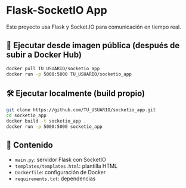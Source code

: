 # Flask-SocketIO App

Este proyecto usa Flask y Socket.IO para comunicación en tiempo real.

## 🚀 Ejecutar desde imagen pública (después de subir a Docker Hub)

```bash
docker pull TU_USUARIO/socketio_app
docker run -p 5000:5000 TU_USUARIO/socketio_app
```

## 🛠 Ejecutar localmente (build propio)

```bash
git clone https://github.com/TU_USUARIO/socketio_app.git
cd socketio_app
docker build -t socketio_app .
docker run -p 5000:5000 socketio_app
```

## 📂 Contenido

- `main.py`: servidor Flask con SocketIO
- `templates/templates.html`: plantilla HTML
- `Dockerfile`: configuración de Docker
- `requirements.txt`: dependencias
